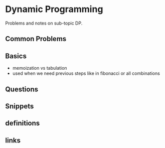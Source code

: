 # Dynamic Programming
Problems and notes on sub-topic DP.

## Common Problems

## Basics
- memoization vs tabulation
- used when we need previous steps like in fibonacci or all combinations 

## Questions

## Snippets

## definitions

## links
